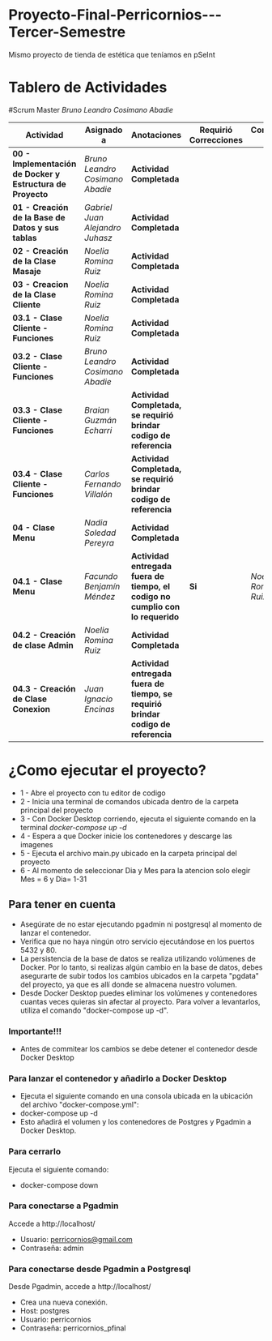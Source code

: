 # Proyecto-Final-Perricornios---Tercer-Semestre
Mismo proyecto de tienda de estética que teníamos en pSeInt

# Tablero de Actividades
#Scrum Master *Bruno Leandro Cosimano Abadie*

| **Actividad** | **Asignado a** | **Anotaciones** | **Requirió Correcciones** | **Corregido Por** | 
| ---- | ---- | --- | --- | --- | 
|  **00 - Implementación de Docker y Estructura de Proyecto** | *Bruno Leandro Cosimano Abadie* | **Actividad Completada** | 
|  **01 - Creación de la Base de Datos y sus tablas** | *Gabriel Juan Alejandro Juhasz* | **Actividad Completada** | 
|  **02 - Creación de la Clase Masaje** | *Noelia Romina Ruiz* | **Actividad Completada** | 
|  **03 - Creacion de la Clase Cliente** | *Noelia Romina Ruiz* | **Actividad Completada** | 
|  **03.1 - Clase Cliente - Funciones** | *Noelia Romina Ruiz* | **Actividad Completada** | 
|  **03.2 - Clase Cliente - Funciones** | *Bruno Leandro Cosimano Abadie* | **Actividad Completada** | 
|  **03.3 - Clase Cliente - Funciones** | *Braian Guzmán Echarri* | **Actividad Completada, se requirió  brindar codigo de referencia** | 
|  **03.4 - Clase Cliente - Funciones** | *Carlos Fernando Villalón* | **Actividad Completada, se requirió  brindar codigo de referencia** |
|  **04 - Clase Menu** | *Nadia Soledad Pereyra* | **Actividad Completada** | 
|  **04.1 - Clase Menu** | *Facundo Benjamín Méndez* | **Actividad entregada fuera de tiempo, el codigo no cumplio con lo requerido** | **Si** | *Noelia Romina Ruiz* | 
|  **04.2 - Creación de clase Admin** | *Noelia Romina Ruiz* | **Actividad Completada** | 
|  **04.3 - Creación de Clase Conexion** | *Juan Ignacio Encinas* | **Actividad entregada fuera de tiempo, se requirió  brindar codigo de referencia** | 

# ¿Como ejecutar el proyecto?
- 1 - Abre el proyecto con tu editor de codigo
- 2 - Inicia una terminal de comandos ubicada dentro de la carpeta principal del proyecto
- 3 - Con Docker Desktop corriendo, ejecuta el siguiente comando en la terminal *docker-compose up -d*
- 4 - Espera a que Docker inicie los contenedores y descarge las imagenes
- 5 - Ejecuta el archivo main.py ubicado en la carpeta principal del proyecto
- 6 - Al momento de seleccionar Dia y Mes para la atencion solo elegir Mes = 6 y Dia= 1-31

## Para tener en cuenta
- Asegúrate de no estar ejecutando pgadmin ni postgresql al momento de lanzar el contenedor.
- Verifica que no haya ningún otro servicio ejecutándose en los puertos 5432 y 80.
- La persistencia de la base de datos se realiza utilizando volúmenes de Docker. Por lo tanto, si realizas algún cambio en la base de datos, debes asegurarte de subir todos los cambios ubicados en la carpeta "pgdata" del proyecto, ya que es allí donde se almacena nuestro volumen.
- Desde Docker Desktop puedes eliminar los volúmenes y contenedores cuantas veces quieras sin afectar al proyecto. Para volver a levantarlos, utiliza el comando "docker-compose up -d".

### Importante!!!
- Antes de commitear los cambios se debe detener el contenedor desde Docker Desktop

### Para lanzar el contenedor y añadirlo a Docker Desktop
- Ejecuta el siguiente comando en una consola ubicada en la ubicación del archivo "docker-compose.yml":
- docker-compose up -d
- Esto añadirá el volumen y los contenedores de Postgres y Pgadmin a Docker Desktop.

### Para cerrarlo
Ejecuta el siguiente comando:
- docker-compose down

### Para conectarse a Pgadmin
Accede a http://localhost/
- Usuario: perricornios@gmail.com
- Contraseña: admin

### Para conectarse desde Pgadmin a Postgresql
Desde Pgadmin, accede a http://localhost/
- Crea una nueva conexión.
- Host: postgres
- Usuario: perricornios
- Contraseña: perricornios_pfinal
